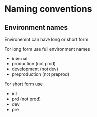 # Naming conventions

## Environment names
Environemnt can have long or short form

For long form use full environment names
* internal
* production (not prod)
* development (not dev)
* preproduction (not preprod)

For short form use
* int
* prd (not prod)
* dev
* pre

